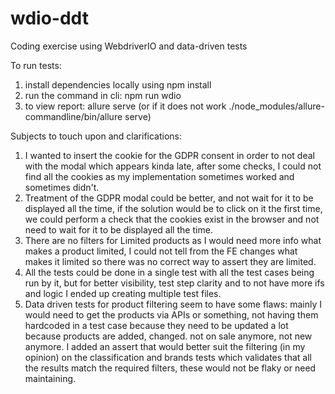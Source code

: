 # wdio-ddt
Coding exercise using WebdriverIO and data-driven tests

To run tests:
1. install dependencies locally using npm install
2. run the command in cli: npm run wdio
3. to view report: allure serve (or if it does not work ./node_modules/allure-commandline/bin/allure serve)



Subjects to touch upon and clarifications:
1. I wanted to insert the cookie for the GDPR consent in order to not deal with the modal which appears kinda late, after some checks, I could not find all the cookies as my implementation sometimes worked and sometimes didn't.
2. Treatment of the GDPR modal could be better, and not wait for it to be displayed all the time, if the solution would be to click on it the first time, we could perform a check that the cookies exist in the browser and not need to wait for it to be displayed all the time.
3. There are no filters for Limited products as I would need more info what makes a product limited, I could not tell from the FE changes what makes it limited so there was no correct way to assert they are limited.
4. All the tests could be done in a single test with all the test cases being run by it, but for better visibility, test step clarity and to not have more ifs and logic I ended up creating multiple test files.
5. Data driven tests for product filtering seem to have some flaws: mainly I would need to get the products via APIs or something, not having them hardcoded in a test case because they need to be updated a lot because products are added, changed. not on sale anymore, not new anymore. I added an assert that would better suit the filtering (in my opinion) on the classification and brands tests which validates that all the results match the required filters, these would not be flaky or need maintaining.
